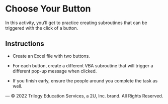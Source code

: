 # Choose Your Button

In this activity, you’ll get to practice creating subroutines that can be triggered with the click of a button.

## Instructions

* Create an Excel file with two buttons. 

* For each button, create a different VBA subroutine that will trigger a different pop-up message when clicked.

* If you finish early, ensure the people around you complete the task as well.

—
© 2022 Trilogy Education Services, a 2U, Inc. brand. All Rights Reserved.

